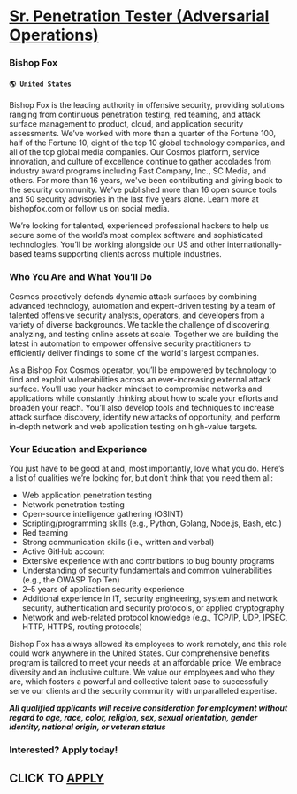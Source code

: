 # [Sr. Penetration Tester (Adversarial Operations)](https://www.remotewlb.com/apply/sr-penetration-tester-adversarial-operations)  
### Bishop Fox  
#### `🌎 United States`  

Bishop Fox is the leading authority in offensive security, providing solutions ranging from continuous penetration testing, red teaming, and attack surface management to product, cloud, and application security assessments. We’ve worked with more than a quarter of the Fortune 100, half of the Fortune 10, eight of the top 10 global technology companies, and all of the top global media companies. Our Cosmos platform, service innovation, and culture of excellence continue to gather accolades from industry award programs including Fast Company, Inc., SC Media, and others. For more than 16 years, we've been contributing and giving back to the security community. We’ve published more than 16 open source tools and 50 security advisories in the last five years alone. Learn more at bishopfox.com or follow us on social media.

We’re looking for talented, experienced professional hackers to help us secure some of the world’s most complex software and sophisticated technologies. You’ll be working alongside our US and other internationally-based teams supporting clients across multiple industries.

### Who You Are and What You’ll Do

Cosmos proactively defends dynamic attack surfaces by combining advanced technology, automation and expert-driven testing by a team of talented offensive security analysts, operators, and developers from a variety of diverse backgrounds. We tackle the challenge of discovering, analyzing, and testing online assets at scale. Together we are building the latest in automation to empower offensive security practitioners to efficiently deliver findings to some of the world's largest companies.

As a Bishop Fox Cosmos operator, you’ll be empowered by technology to find and exploit vulnerabilities across an ever-increasing external attack surface. You’ll use your hacker mindset to compromise networks and applications while constantly thinking about how to scale your efforts and broaden your reach. You’ll also develop tools and techniques to increase attack surface discovery, identify new attacks of opportunity, and perform in-depth network and web application testing on high-value targets.

### Your Education and Experience

You just have to be good at and, most importantly, love what you do. Here’s a list of qualities we’re looking for, but don’t think that you need them all:

  * Web application penetration testing 
  * Network penetration testing 
  * Open-source intelligence gathering (OSINT) 
  * Scripting/programming skills (e.g., Python, Golang, Node.js, Bash, etc.) 
  * Red teaming 
  * Strong communication skills (i.e., written and verbal) 
  * Active GitHub account 
  * Extensive experience with and contributions to bug bounty programs 
  * Understanding of security fundamentals and common vulnerabilities (e.g., the OWASP Top Ten) 
  * 2–5 years of application security experience 
  * Additional experience in IT, security engineering, system and network security, authentication and security protocols, or applied cryptography 
  * Network and web-related protocol knowledge (e.g., TCP/IP, UDP, IPSEC, HTTP, HTTPS, routing protocols)

Bishop Fox has always allowed its employees to work remotely, and this role could work anywhere in the United States. Our comprehensive benefits program is tailored to meet your needs at an affordable price. We embrace diversity and an inclusive culture. We value our employees and who they are, which fosters a powerful and collective talent base to successfully serve our clients and the security community with unparalleled expertise.

**_All qualified applicants will receive consideration for employment without regard to age, race, color, religion, sex, sexual orientation, gender identity, national origin, or veteran status_**

### Interested? Apply today!

  
## CLICK TO [APPLY](https://www.remotewlb.com/apply/sr-penetration-tester-adversarial-operations)

